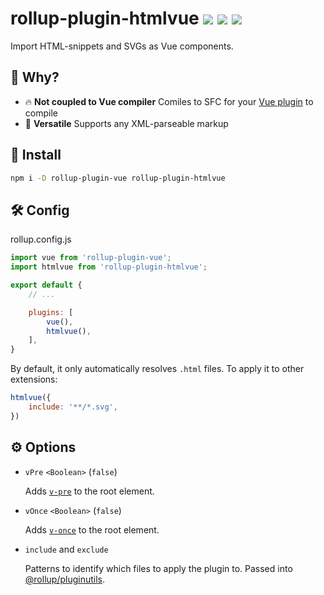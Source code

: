 # rollup-plugin-htmlvue <a href="https://npm.im/rollup-plugin-htmlvue"><img src="https://badgen.net/npm/v/rollup-plugin-htmlvue"></a> <a href="https://npm.im/rollup-plugin-htmlvue"><img src="https://badgen.net/npm/dm/rollup-plugin-htmlvue"></a> <a href="https://packagephobia.now.sh/result?p=rollup-plugin-htmlvue"><img src="https://packagephobia.now.sh/badge?p=rollup-plugin-htmlvue"></a>

Import HTML-snippets and SVGs as Vue components.

## :raising_hand: Why?
- 🔥 **Not coupled to Vue compiler** Comiles to SFC for your [Vue plugin](https://github.com/vuejs/rollup-plugin-vue) to compile
- 💫 **Versatile** Supports any XML-parseable markup

## :rocket: Install
```sh
npm i -D rollup-plugin-vue rollup-plugin-htmlvue
```

## 🛠 Config

rollup.config.js
```js
import vue from 'rollup-plugin-vue';
import htmlvue from 'rollup-plugin-htmlvue';

export default {
    // ...

    plugins: [
        vue(),
        htmlvue(),
    ],
}
```

By default, it only automatically resolves `.html` files. To apply it to other extensions:

```js
htmlvue({
    include: '**/*.svg',
})
```

## ⚙️ Options
- `vPre` `<Boolean>` (`false`)

    Adds [`v-pre`](https://vuejs.org/v2/api/#v-pre) to the root element.
- `vOnce` `<Boolean>` (`false`)

    Adds [`v-once`](https://vuejs.org/v2/api/#v-once) to the root element.
- `include` and `exclude`

    Patterns to identify which files to apply the plugin to. Passed into [@rollup/pluginutils](https://github.com/rollup/plugins/tree/master/packages/pluginutils#include-and-exclude).

